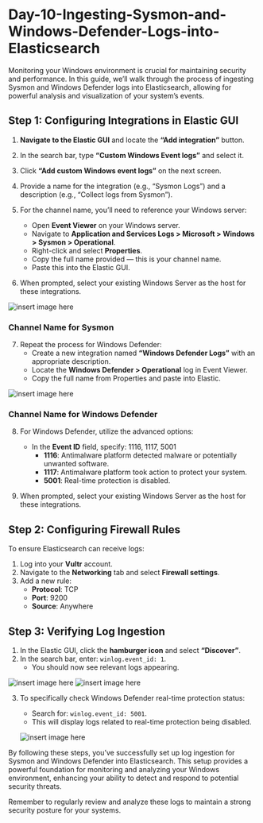 # Day-10-Ingesting-Sysmon-and-Windows-Defender-Logs-into-Elasticsearch

Monitoring your Windows environment is crucial for maintaining security and performance. In this guide, we’ll walk through the process of ingesting Sysmon and Windows Defender logs into Elasticsearch, allowing for powerful analysis and visualization of your system’s events.

## Step 1: Configuring Integrations in Elastic GUI

1. **Navigate to the Elastic GUI** and locate the **“Add integration”** button.

2. In the search bar, type **“Custom Windows Event logs”** and select it.

3. Click **“Add custom Windows event logs”** on the next screen.

4. Provide a name for the integration (e.g., “Sysmon Logs”) and a description (e.g., “Collect logs from Sysmon”).

5. For the channel name, you’ll need to reference your Windows server:
   - Open **Event Viewer** on your Windows server.
   - Navigate to **Application and Services Logs > Microsoft > Windows > Sysmon > Operational**.
   - Right-click and select **Properties**.
   - Copy the full name provided — this is your channel name.
   - Paste this into the Elastic GUI.

6. When prompted, select your existing Windows Server as the host for these integrations.

![insert image here](image.jpg)
### Channel Name for Sysmon

7. Repeat the process for Windows Defender:
   - Create a new integration named **“Windows Defender Logs”** with an appropriate description.
   - Locate the **Windows Defender > Operational** log in Event Viewer.
   - Copy the full name from Properties and paste into Elastic.
     
![insert image here](image.jpg)
### Channel Name for Windows Defender

8. For Windows Defender, utilize the advanced options:
   - In the **Event ID** field, specify: 1116, 1117, 5001
     - **1116**: Antimalware platform detected malware or potentially unwanted software.
     - **1117**: Antimalware platform took action to protect your system.
     - **5001**: Real-time protection is disabled.

9. When prompted, select your existing Windows Server as the host for these integrations.

## Step 2: Configuring Firewall Rules

To ensure Elasticsearch can receive logs:

1. Log into your **Vultr** account.
2. Navigate to the **Networking** tab and select **Firewall settings**.
3. Add a new rule:
   - **Protocol**: TCP
   - **Port**: 9200
   - **Source**: Anywhere

## Step 3: Verifying Log Ingestion

1. In the Elastic GUI, click the **hamburger icon** and select **“Discover”**.
2. In the search bar, enter: `winlog.event_id: 1`.
   - You should now see relevant logs appearing.
     
  ![insert image here](image.jpg)
  ![insert image here](image.jpg)


3. To specifically check Windows Defender real-time protection status:
   - Search for: `winlog.event_id: 5001`.
   - This will display logs related to real-time protection being disabled.
     
   ![insert image here](image.jpg)

By following these steps, you’ve successfully set up log ingestion for Sysmon and Windows Defender into Elasticsearch. This setup provides a powerful foundation for monitoring and analyzing your Windows environment, enhancing your ability to detect and respond to potential security threats.

Remember to regularly review and analyze these logs to maintain a strong security posture for your systems.
